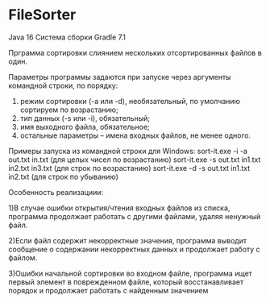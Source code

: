 # FileSorter
Java 16 
Система сборки Gradle 7.1

Прграмма сортировки слиянием нескольких отсортированных файлов в один.

Параметры программы задаются при запуске через аргументы командной строки, по порядку:
1. режим сортировки (-a или -d), необязательный, по умолчанию сортируем по возрастанию;
2. тип данных (-s или -i), обязательный;
3. имя выходного файла, обязательное;
4. остальные параметры – имена входных файлов, не менее одного.

Примеры запуска из командной строки для Windows:
sort-it.exe -i -a out.txt in.txt (для целых чисел по возрастанию)
sort-it.exe -s out.txt in1.txt in2.txt in3.txt (для строк по возрастанию)
sort-it.exe -d -s out.txt in1.txt in2.txt (для строк по убыванию)

Особенность реализациии:

1)В случае ошибки открытия/чтения входных файлов из списка,
программа продолжает работать с другими файлами, удаляя ненужный файл.
 
2)Если файл содержит некорректные значения, программа выводит сообщение о содержании некорректных данных и продолжает работу с файлом.
 
3)Ошибки начальной сортировки во входном файле, программа ищет первый элемент в поврежденном файле,
который восстанавливает порядок и продолжает работать с найденным значением
